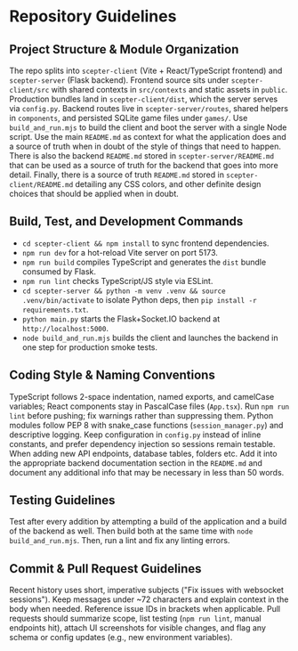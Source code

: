 # Repository Guidelines

## Project Structure & Module Organization
The repo splits into `scepter-client` (Vite + React/TypeScript frontend) and `scepter-server` (Flask backend). Frontend source sits under `scepter-client/src` with shared contexts in `src/contexts` and static assets in `public`. Production bundles land in `scepter-client/dist`, which the server serves via `config.py`. Backend routes live in `scepter-server/routes`, shared helpers in `components`, and persisted SQLite game files under `games/`. Use `build_and_run.mjs` to build the client and boot the server with a single Node script. Use the main `README.md` as context for what the application does and a source of truth when in doubt of the style of things that need to happen. There is also the backend `README.md` stored in `scepter-server/README.md` that can be used as a source of truth for the backend that goes into more detail. Finally, there is a source of truth `README.md` stored in `scepter-client/README.md` detailing any CSS colors, and other definite design choices that should be applied when in doubt.

## Build, Test, and Development Commands
- `cd scepter-client && npm install` to sync frontend dependencies.
- `npm run dev` for a hot-reload Vite server on port 5173.
- `npm run build` compiles TypeScript and generates the `dist` bundle consumed by Flask.
- `npm run lint` checks TypeScript/JS style via ESLint.
- `cd scepter-server && python -m venv .venv && source .venv/bin/activate` to isolate Python deps, then `pip install -r requirements.txt`.
- `python main.py` starts the Flask+Socket.IO backend at `http://localhost:5000`.
- `node build_and_run.mjs` builds the client and launches the backend in one step for production smoke tests.

## Coding Style & Naming Conventions
TypeScript follows 2-space indentation, named exports, and camelCase variables; React components stay in PascalCase files (`App.tsx`). Run `npm run lint` before pushing; fix warnings rather than suppressing them. Python modules follow PEP 8 with snake_case functions (`session_manager.py`) and descriptive logging. Keep configuration in `config.py` instead of inline constants, and prefer dependency injection so sessions remain testable. When adding new API endpoints, database tables, folders etc. Add it into the appropriate backend documentation section in the `README.md` and document any additional info that may be necessary in less than 50 words.

## Testing Guidelines
Test after every addition by attempting a build of the application and a build of the backend as well. Then build both at the same time with `node build_and_run.mjs`. Then, run a lint and fix any linting errors.

## Commit & Pull Request Guidelines
Recent history uses short, imperative subjects ("Fix issues with websocket sessions"). Keep messages under ~72 characters and explain context in the body when needed. Reference issue IDs in brackets when applicable. Pull requests should summarize scope, list testing (`npm run lint`, manual endpoints hit), attach UI screenshots for visible changes, and flag any schema or config updates (e.g., new environment variables).
